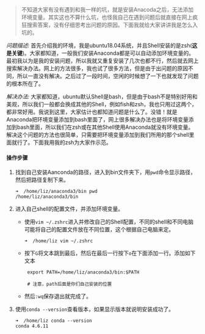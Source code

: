 > 不知道大家有没有遇到和我一样的坑，就是安装Anacoda之后，无法添加环境变量。其实这也不算什么坑，也怪我自己在遇到问题后就直接在网上疯狂搜索答案，没有仔细思考出问题的原因。下面我就给大家讲讲我是怎么入坑的。

_问题描述:_
	首先介绍我的环境，我是ubuntu18.04系统，并且Shell安装的是zsh(**这是关键**)。大家都知道，一般我们安装Anaconda都是可以自动添加环境变量的。最初我以为是我的安装问题，所以我就又重复安装了几次也都不行，然后就去网上搜索解决办法。网上的方法很多，我也试了很多方法，但是由于出问题的原因不同，所以一直没有解决。之后过了一段时间，空闲的时候想了一下也就发现了问题的根本所在了。

_解决办法:_
	大家都知道，ubuntu默认Shell是bash，但是由于bash不是特别好用和美观，所以我们一般都会换成其他的Shell，例如fish和zsh，我也只用过这两个，都非常好用。我说到这里，大家估计也都知道问题是什么了。没错！就是Anaconda把环境变量添加到bash里面了，网上很多解决办法也是将环境变量添加到bash里面，所以我们在zsh或在其他Shell使用Anaconda就没有环境变量。解决这个问题的方法也很简单，只需要把环境变量添加到我们所用的那个shell里面就行了。下面我用我的zsh为大家作示范。

#### 操作步骤
1. 找到自己安装Aanconda的路径，进入到bin文件夹下，用`pwd`命令显示路径，然后把路径复制下来。

   ```shell
   ➜  /home/liz/anaconda3/bin pwd
   /home/liz/anaconda3/bin
   ```

 2. 进入自己shell的配置文件，并添加环境变量。

    - 使用`vim ~/.zshrc`进入并修改自己的Shell配置，不同的shell和不同电脑可能将自己的配置文件放在不同位置，这个根据自己电脑来定。
    
      ```shell
      ➜  /home/liz vim ~/.zshrc
      ```
    
    - 按下`G`将文本跳到最后，然后在最后一行按下`o`在下面添加一行。添加如下文本
    
      ```shell
       export PATH=/home/liz/anaconda3/bin:$PATH
       
       # 注意，path后面是你们自己安装的位置
      ```
    
    - 然后`:wq`保存退出就完成了。
    
3. 使用`conda --version`查看版本，如果显示版本就说明安装成功了。

   ```shell
   ➜  /home/liz conda --version
   conda 4.6.11
   ```

   